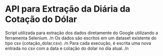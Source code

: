 # API para Extração da Diária da Cotação do Dólar

Script utilizada para extração dos dados diretamente do Google utilizando a ferramenta Selenium. /n
Os dados são escritos em um dataset existente do tipo csv (cotação_dolar.csv). /n
Para cada execução, é escrita uma nova entrada no csv com a data e cotação do dolar no dia atual. /n 
